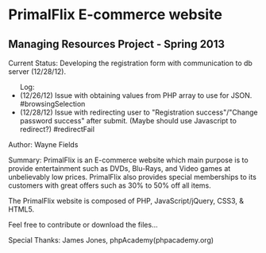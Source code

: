 PrimalFlix E-commerce website
==============================

Managing Resources Project - Spring 2013
----------------------------------------

Current Status: Developing the registration form with communication to db server (12/28/12).

<ul>Log:
<li>(12/26/12) Issue with obtaining values from PHP array to use for JSON. #browsingSelection</li>
<li>(12/28/12) Issue with redirecting user to "Registration success"/"Change password success" after submit. (Maybe should use Javascript to redirect?) #redirectFail</li>
</ul>

Author: Wayne Fields

Summary: PrimalFlix is an E-commerce website which main purpose is to provide entertainment such as DVDs, Blu-Rays, and Video games at unbelievably low prices.
 PrimalFlix also provides special memberships to its customers with great offers such as 30% to 50% off all items. 

The PrimalFlix website is composed of PHP, JavaScript/jQuery, CSS3, & HTML5.

Feel free to contribute or download the files...

Special Thanks: James Jones, phpAcademy(phpacademy.org)